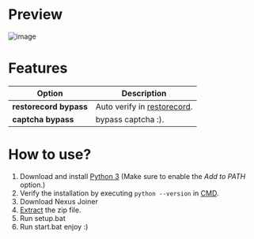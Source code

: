 # Preview
![image](https://github.com/user-attachments/assets/aaec71bc-7bbd-4ced-915c-3dd3f5ae3686)
# Features

| Option | Description |
| ------ | ----------- |
| **restorecord bypass** | Auto verify in [restorecord](https://restorecord.com/). |
| **captcha bypass** | bypass captcha :). |
# How to use?
1. Download and install [Python 3](https://www.python.org/downloads/) (Make sure to enable the *Add to PATH* option.)
2. Verify the installation by executing `python --version` in [CMD](https://www.howtogeek.com/235101/10-ways-to-open-the-command-prompt-in-windows-10/?).
3. Download Nexus Joiner
4. [Extract](https://www.pcworld.com/article/394871/how-to-unzip-files-in-windows-10.html#:~:text=Unzip%20all%20files%20in%20a%20ZIP%20file) the zip file.
5. Run setup.bat
6. Run start.bat enjoy :)
